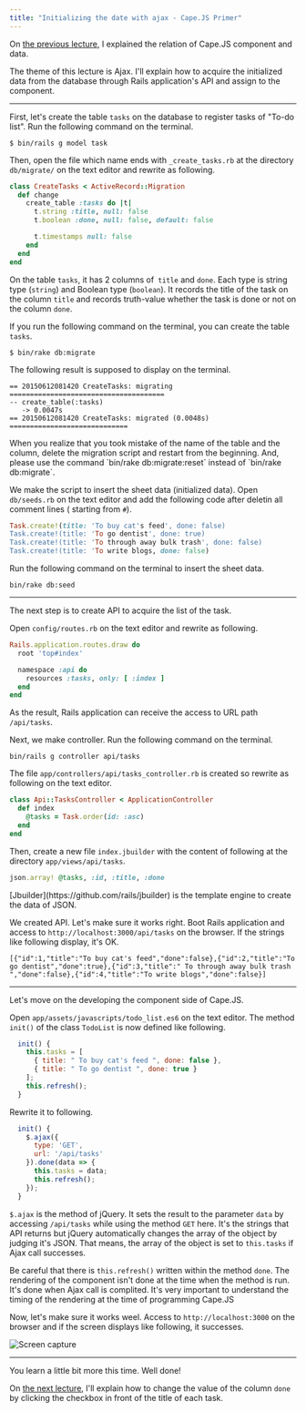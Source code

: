 ```yaml
---
title: "Initializing the date with ajax - Cape.JS Primer"
---
```


On [the previous lecture](../06_let_the_component_have_the_date), I explained the relation of Cape.JS component and data.

The theme of this lecture is Ajax. I'll explain how to acquire the initialized data from the database through Rails application's API and assign to the component.

----

First, let's create the table `tasks` on the database to register tasks of "To-do list". Run the following command on the terminal.

```text
$ bin/rails g model task
```

Then, open the file which name ends with `_create_tasks.rb` at the directory `db/migrate/` on the text editor and rewrite as following.

```ruby
class CreateTasks < ActiveRecord::Migration
  def change
    create_table :tasks do |t|
      t.string :title, null: false
      t.boolean :done, null: false, default: false

      t.timestamps null: false
    end
  end
end
```

On the table `tasks`, it has 2 columns of` title` and `done`. Each type is string type (`string`) and Boolean type (`boolean`). It records the title of the task on the column `title` and records truth-value whether the task is done or not on the column `done`.

If you run the following command on the terminal, you can create the table `tasks`.

```text
$ bin/rake db:migrate
```

The following result is supposed to display on the terminal.

```text
== 20150612081420 CreateTasks: migrating ======================================
-- create_table(:tasks)
   -> 0.0047s
== 20150612081420 CreateTasks: migrated (0.0048s) =============================
```

<div class="note">
When you realize that you took mistake of the name of the table and the column, delete the migration script and restart from the beginning. And, please use the command `bin/rake db:migrate:reset` instead of `bin/rake db:migrate`.
</div>

We make the script to insert the sheet data (initialized data). Open `db/seeds.rb` on the text editor and add the following code after deletin all comment lines ( starting from `#`).

```ruby
Task.create!(title: 'To buy cat's feed', done: false)
Task.create!(title: 'To go dentist', done: true)
Task.create!(title: 'To through away bulk trash', done: false)
Task.create!(title: 'To write blogs, done: false)
```

Run the following command on the terminal to insert the sheet data.

```text
bin/rake db:seed
```

----

The next step is to create API to acquire the list of the task.

Open `config/routes.rb` on the text editor and rewrite as following.

```ruby
Rails.application.routes.draw do
  root 'top#index'

  namespace :api do
    resources :tasks, only: [ :index ]
  end
end
```

As the result, Rails application can receive the access to URL path `/api/tasks`.

Next, we make controller. Run the following command on the terminal.

```text
bin/rails g controller api/tasks
```

The file `app/controllers/api/tasks_controller.rb` is created so rewrite as following on the text editor.

```ruby
class Api::TasksController < ApplicationController
  def index
    @tasks = Task.order(id: :asc)
  end
end
```

Then, create a new file `index.jbuilder` with the content of following at the directory `app/views/api/tasks`.

```ruby
json.array! @tasks, :id, :title, :done
```

<div class="note">
[Jbuilder](https://github.com/rails/jbuilder) is the template engine to create the data of JSON.
</div>

We created API. Let's make sure it works right. Boot Rails application and access to `http://localhost:3000/api/tasks` on the browser. If the strings like following display, it's OK.

```text
[{"id":1,"title":"To buy cat's feed","done":false},{"id":2,"title":"To go dentist","done":true},{"id":3,"title":" To through away bulk trash ","done":false},{"id":4,"title":"To write blogs","done":false}]
```

---

Let's move on the developing the component side of Cape.JS.

Open `app/assets/javascripts/todo_list.es6` on the text editor. The method `init()` of the class `TodoList` is now defined like following.

```javascript
  init() {
    this.tasks = [
      { title: " To buy cat's feed ", done: false },
      { title: " To go dentist ", done: true }
    ];
    this.refresh();
  }
```

Rewrite it to following.

```javascript
  init() {
    $.ajax({
      type: 'GET',
      url: '/api/tasks'
    }).done(data => {
      this.tasks = data;
      this.refresh();
    });
  }
```

`$.ajax` is the method of jQuery. It sets the result to the parameter `data` by accessing `/api/tasks` while using the method `GET` here. It's the strings that API returns but jQuery automatically changes the array of the object by judging it's JSON. That means, the array of the object is set to `this.tasks` if Ajax call successes.

Be careful that there is `this.refresh()` written within the method `done`. The rendering of the component isn't done at the time when the method is run. It's done when Ajax call is complited. It's very important to understand the timing of the rendering at the time of programming Cape.JS

Now, let's make sure it works weel. Access to `http://localhost:3000` on the browser and if the screen displays like following, it successes.

![Screen capture](/capejs/images/capejs_primer/todo_list04.png)

----

You learn a little bit more this time. Well done!

On [the next lecture](../08_assignment_of_event_handler), I'll explain how to change the value of the column `done` by clicking the checkbox in front of the title of each task.
